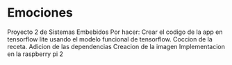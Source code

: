 # Emociones
Proyecto 2 de Sistemas Embebidos
Por hacer:
Crear el codigo de la app en tensorflow lite usando el modelo funcional de tensorflow.
Coccion de la receta.
Adicion de las dependencias
Creacion de la imagen
Implementacion en la raspberry pi 2
